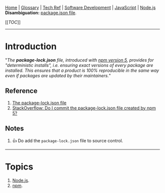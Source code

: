[Home](/Slalom-LLC/Slalom-Consulting) | [Glossary](/Glossary) | [Tech Ref](/Tech-Ref) | [Software Development](/Tech-Ref/Software-Development) | [JavaScript](/Tech-Ref/Software-Development/JavaScript) | [Node.js](/Tech-Ref/Software-Development/JavaScript/Node.js)
**Disambiguation:** [package.json file](/Tech-Ref/Software-Development/JavaScript/Node.js/package.json-file).

[[_TOC_]]

---
# Introduction
"_The ***package-lock.json*** file, introduced with [npm version 5](/Tech-Ref/Software-Development/JavaScript/npm), provides for "_deterministic installs_", i.e. ensuring exact versions of every package are installed. This ensures that a product is 100% reproducible in the same way even if packages are updated by their maintainers._"

## Reference
1. [The package-lock.json file](https://nodejs.dev/learn/the-package-lock-json-file#:~:text=The%20goal%20of%20package%2Dlock,are%20updated%20by%20their%20maintainers.)
1. [StackOverflow: Do I commit the package-lock.json file created by npm 5?](https://stackoverflow.com/a/44210813/418950)

## Notes
1. :+1: Do add the `package-lock.json` file to source control.

---
# Topics
1. [Node.js](/Tech-Ref/Software-Development/JavaScript/Node.js).
1. [npm](/Tech-Ref/Software-Development/JavaScript/npm).
